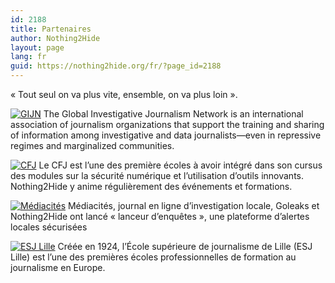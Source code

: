 ```yaml
---
id: 2188
title: Partenaires
author: Nothing2Hide
layout: page
lang: fr
guid: https://nothing2hide.org/fr/?page_id=2188
---
```


« Tout seul on va plus vite, ensemble, on va plus loin ».  


[![GIJN](https://nothing2hide.org/fr/wp-content/uploads/sites/3/2018/10/gijn-11701-1024x141.png)](https://gijn.org/)
The Global Investigative Journalism Network is an international association of journalism organizations that support the training and sharing of information among investigative and data journalists—even in repressive regimes and marginalized communities.

[![CFJ](https://nothing2hide.org/fr/wp-content/uploads/sites/3/2018/10/CFJ-hd-1024x186.jpg)](https://www.cfjparis.com/fr/le-cfj-forme-ses-etudiants-a-la-securite-numerique-avec-le-collectif-nothing2hide/) Le CFJ est l&rsquo;une des première écoles à avoir intégré dans son cursus des modules sur la sécurité numérique et l&rsquo;utilisation d&rsquo;outils innovants. Nothing2Hide y anime régulièrement des événements et formations.  

[![Médiacités](https://nothing2hide.org/fr/wp-content/uploads/sites/3/2018/10/870x489_mediacites.jpg)](https://nothing2hide.org/fr/2018/10/01/lanceurs-dalerte-la-plateforme-dalerte-locales-securisees/)
 Médiacités, journal en ligne d’investigation locale, Goleaks et Nothing2Hide ont lancé « lanceur d’enquêtes », une plateforme d’alertes locales sécurisées

[![ESJ Lille](https://nothing2hide.org/fr/wp-content/uploads/sites/3/2018/10/Logo-ESJ-Lille.jpg)](http://esj-lille.fr/)
Créée en 1924, l’École supérieure de journalisme de Lille (ESJ Lille) est l’une des premières écoles professionnelles de formation au journalisme en Europe.

